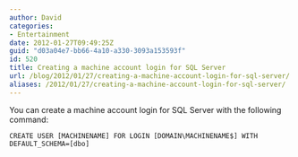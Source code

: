 ```yaml
---
author: David
categories:
- Entertainment
date: 2012-01-27T09:49:25Z
guid: "d03a04e7-bb66-4a10-a330-3093a153593f"
id: 520
title: Creating a machine account login for SQL Server
url: /blog/2012/01/27/creating-a-machine-account-login-for-sql-server/
aliases: /2012/01/27/creating-a-machine-account-login-for-sql-server/
---
```


You can create a machine account login for SQL Server with the following command:

```tsql
CREATE USER [MACHINENAME] FOR LOGIN [DOMAIN\MACHINENAME$] WITH DEFAULT_SCHEMA=[dbo]
```
